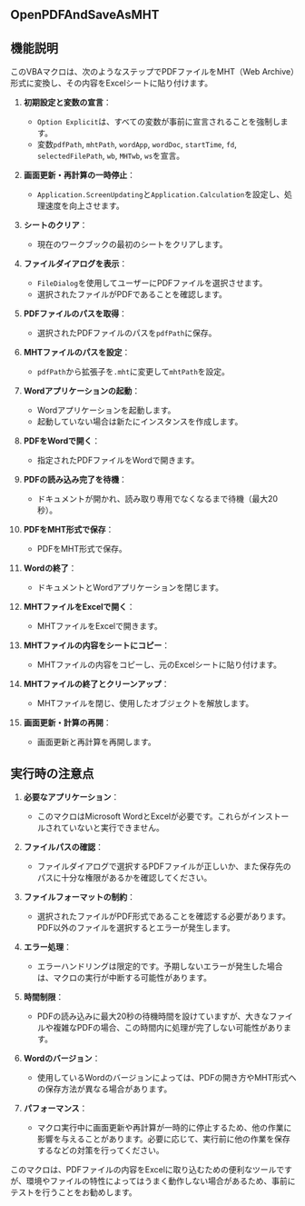 ## **OpenPDFAndSaveAsMHT**
## 機能説明

このVBAマクロは、次のようなステップでPDFファイルをMHT（Web Archive）形式に変換し、その内容をExcelシートに貼り付けます。

1. **初期設定と変数の宣言**：
    - `Option Explicit`は、すべての変数が事前に宣言されることを強制します。
    - 変数`pdfPath`, `mhtPath`, `wordApp`, `wordDoc`, `startTime`, `fd`, `selectedFilePath`, `wb`, `MHTwb`, `ws`を宣言。

2. **画面更新・再計算の一時停止**：
    - `Application.ScreenUpdating`と`Application.Calculation`を設定し、処理速度を向上させます。

3. **シートのクリア**：
    - 現在のワークブックの最初のシートをクリアします。

4. **ファイルダイアログを表示**：
    - `FileDialog`を使用してユーザーにPDFファイルを選択させます。
    - 選択されたファイルがPDFであることを確認します。

5. **PDFファイルのパスを取得**：
    - 選択されたPDFファイルのパスを`pdfPath`に保存。

6. **MHTファイルのパスを設定**：
    - `pdfPath`から拡張子を`.mht`に変更して`mhtPath`を設定。

7. **Wordアプリケーションの起動**：
    - Wordアプリケーションを起動します。
    - 起動していない場合は新たにインスタンスを作成します。

8. **PDFをWordで開く**：
    - 指定されたPDFファイルをWordで開きます。

9. **PDFの読み込み完了を待機**：
    - ドキュメントが開かれ、読み取り専用でなくなるまで待機（最大20秒）。

10. **PDFをMHT形式で保存**：
    - PDFをMHT形式で保存。

11. **Wordの終了**：
    - ドキュメントとWordアプリケーションを閉じます。

12. **MHTファイルをExcelで開く**：
    - MHTファイルをExcelで開きます。

13. **MHTファイルの内容をシートにコピー**：
    - MHTファイルの内容をコピーし、元のExcelシートに貼り付けます。

14. **MHTファイルの終了とクリーンアップ**：
    - MHTファイルを閉じ、使用したオブジェクトを解放します。

15. **画面更新・計算の再開**：
    - 画面更新と再計算を再開します。

## 実行時の注意点

1. **必要なアプリケーション**：
    - このマクロはMicrosoft WordとExcelが必要です。これらがインストールされていないと実行できません。

2. **ファイルパスの確認**：
    - ファイルダイアログで選択するPDFファイルが正しいか、また保存先のパスに十分な権限があるかを確認してください。

3. **ファイルフォーマットの制約**：
    - 選択されたファイルがPDF形式であることを確認する必要があります。PDF以外のファイルを選択するとエラーが発生します。

4. **エラー処理**：
    - エラーハンドリングは限定的です。予期しないエラーが発生した場合は、マクロの実行が中断する可能性があります。

5. **時間制限**：
    - PDFの読み込みに最大20秒の待機時間を設けていますが、大きなファイルや複雑なPDFの場合、この時間内に処理が完了しない可能性があります。

6. **Wordのバージョン**：
    - 使用しているWordのバージョンによっては、PDFの開き方やMHT形式への保存方法が異なる場合があります。

7. **パフォーマンス**：
    - マクロ実行中に画面更新や再計算が一時的に停止するため、他の作業に影響を与えることがあります。必要に応じて、実行前に他の作業を保存するなどの対策を行ってください。

このマクロは、PDFファイルの内容をExcelに取り込むための便利なツールですが、環境やファイルの特性によってはうまく動作しない場合があるため、事前にテストを行うことをお勧めします。
